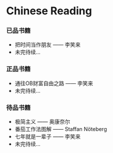 # Chinese Reading
### 已品书籍
- 把时间当作朋友 —— 李笑来
- 未完待续...
### 正品书籍
- 通往OB财富自由之路 —— 李笑来
- 未完待续...
### 待品书籍
- 极简主义 —— 奥康奈尔
- 番茄工作法图解 —— Staffan Nöteberg
- 七年就是一辈子 —— 李笑来
- 未完待续...
